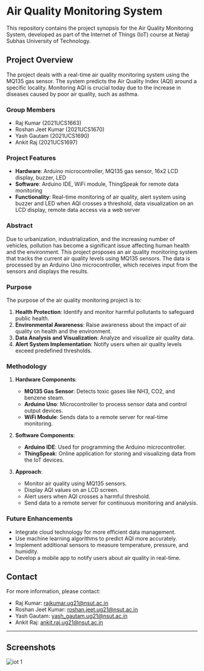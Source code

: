 # Air Quality Monitoring System

This repository contains the project synopsis for the Air Quality Monitoring System, developed as part of the Internet of Things (IoT) course at Netaji Subhas University of Technology.

## Project Overview

The project deals with a real-time air quality monitoring system using the MQ135 gas sensor. The system predicts the Air Quality Index (AQI) around a specific locality. Monitoring AQI is crucial today due to the increase in diseases caused by poor air quality, such as asthma.

### Group Members

- Raj Kumar (2021UCS1663)
- Roshan Jeet Kumar (2021UCS1670)
- Yash Gautam (2021UCS1690)
- Ankit Raj (2021UCS1697)

### Project Features

- **Hardware**: Arduino microcontroller, MQ135 gas sensor, 16x2 LCD display, buzzer, LED
- **Software**: Arduino IDE, WiFi module, ThingSpeak for remote data monitoring
- **Functionality**: Real-time monitoring of air quality, alert system using buzzer and LED when AQI crosses a threshold, data visualization on an LCD display, remote data access via a web server

### Abstract

Due to urbanization, industrialization, and the increasing number of vehicles, pollution has become a significant issue affecting human health and the environment. This project proposes an air quality monitoring system that tracks the current air quality levels using MQ135 sensors. The data is processed by an Arduino Uno microcontroller, which receives input from the sensors and displays the results.

### Purpose

The purpose of the air quality monitoring project is to:

1. **Health Protection**: Identify and monitor harmful pollutants to safeguard public health.
2. **Environmental Awareness**: Raise awareness about the impact of air quality on health and the environment.
3. **Data Analysis and Visualization**: Analyze and visualize air quality data.
4. **Alert System Implementation**: Notify users when air quality levels exceed predefined thresholds.

### Methodology

1. **Hardware Components**:
   - **MQ135 Gas Sensor**: Detects toxic gases like NH3, CO2, and benzene steam.
   - **Arduino Uno**: Microcontroller to process sensor data and control output devices.
   - **WiFi Module**: Sends data to a remote server for real-time monitoring.
   
2. **Software Components**:
   - **Arduino IDE**: Used for programming the Arduino microcontroller.
   - **ThingSpeak**: Online application for storing and visualizing data from the IoT devices.
   
3. **Approach**:
   - Monitor air quality using MQ135 sensors.
   - Display AQI values on an LCD screen.
   - Alert users when AQI crosses a harmful threshold.
   - Send data to a remote server for continuous monitoring and analysis.

### Future Enhancements

- Integrate cloud technology for more efficient data management.
- Use machine learning algorithms to predict AQI more accurately.
- Implement additional sensors to measure temperature, pressure, and humidity.
- Develop a mobile app to notify users about air quality in real-time.

## Contact

For more information, please contact:

- Raj Kumar: [rajkumar.ug21@nsut.ac.in](mailto:rajkumar.ug21@nsut.ac.in)
- Roshan Jeet Kumar: [roshan.jeet.ug21@nsut.ac.in](mailto:roshan.jeet.ug21@nsut.ac.in)
- Yash Gautam: [yash_gautam.ug21@nsut.ac.in](mailto:yash_gautam.ug21@nsut.ac.in)
- Ankit Raj: [ankit.raj.ug21@nsut.ac.in](mailto:ankit.raj.ug21@nsut.ac.in)

---
## Screenshots
![iot 1](https://github.com/yashgautam12049/Air_Qualit_index_monitor/assets/97456693/17aa8d54-b8f9-40f9-90d1-db8b10b53b64)

